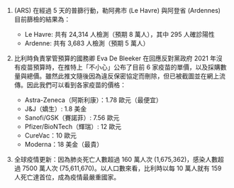 1. (ARS) 在經過 5 天的普篩行動，勒阿弗市 \(Le Havre\) 與阿登省 \(Ardennes\) 目前篩檢的結果為：

   * Le Havre: 共有 24,314 人檢測（預期 8 萬人），其中 295 人確診陽性
   * Ardenne: 共有 3,683 人檢測（預期 5 萬人）

1. 比利時負責掌管預算的國務卿 Eva De Bleeker 在回應反對黨政府 2021 年沒有疫苗預算時，在推特上「不小心」公布了目前 6 家疫苗的單價，以及採購數量與總價。雖然此推文隨後因為違反保密協定而刪除，但已被截圖並在網上流傳。因此我們可以看到各家疫苗的價格：
   * Astra-Zeneca（阿斯利康）：1.78 歐元（最便宜）
   * J&J（嬌生）: 1.8 美金
   * Sanofi/GSK（賽諾菲）: 7.56 歐元
   * Pfizer/BioNTech（輝瑞）: 12 歐元
   * CureVac：10 歐元
   * Moderna：18 美金（最貴）
1. 全球疫情更新：因為肺炎死亡人數超過 160 萬人次 \(1,675,362\)，感染人數超過 7500 萬人次 \(75,611,670\)。以人口數來看，比利時以每 10 萬人就有 159 人死亡達首位，成為疫情最嚴重國家。